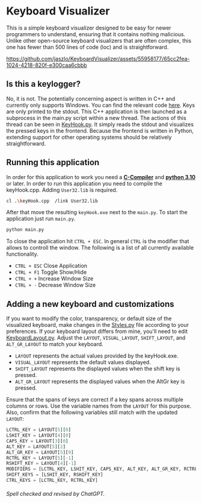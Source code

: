 # Keyboard Visualizer

This is a simple keyboard visualizer designed to be easy for newer programmers to understand, ensuring that it contains nothing malicious. 
Unlike other open-source keyboard visualizers that are often complex, this one has fewer than 500 lines of code (loc) and is straightforward.

https://github.com/jaszlo/KeyboardVisualizer/assets/55958177/65cc2fea-1024-4218-820f-e300caa6cbbb

## Is this a keylogger?
No, it is not. 
The potentially concerning aspect is written in C++ and currently only supports Windows. 
You can find the relevant code [here](./c_src/keyHook.cpp). 
Keys are only printed to the stdout. This C++ application is then launched as a subprocess in the main.py script within a new thread.
The actions of this thread can be seen in [KeyHook.py](./py_src/KeyHook.py). 
It simply reads the stdout and visualizes the pressed keys in the frontend. 
Because the frontend is written in Python, extending support for other operating systems should be relatively straightforward.

## Running this application
In order for this application to work you need a 
[**C-Compiler**](https://learn.microsoft.com/en-us/cpp/build/walkthrough-compile-a-c-program-on-the-command-line?view=msvc-170) and 
[**python 3.10**](https://www.python.org/downloads/) or later.
In order to run this application you need to compile the keyHook.cpp. Adding `User32.lib` is required.
```sh
cl .\keyHook.cpp  /link User32.lib
```

After that move the resulting `keyHook.exe` next to the `main.py`. To start the application just run `main.py`. 
```sh
python main.py
```

To close the application hit `CTRL + ESC`. In general `CTRL` is the modifier that allows to controll the window.
The following is a list of all currently available functionality.

- `CTRL + ESC` Close Application
- `CTRL + F1`  Toggle Show/Hide
- `CTRL + +`   Increase Window Size
- `CTRL + -`   Decrease Window Size

## Adding a new keyboard and customizations
If you want to modify the color, transparency, or default size of the visualized keyboard, make changes in the [Styles.py](./py_src/Styles.py) file according to your preferences. 
If your keyboard layout differs from mine, you'll need to edit [KeyboardLayout.py](./py_src/KeyboardLayout.py). 
Adjust the `LAYOUT`, `VISUAL_LAYOUT`, `SHIFT_LAYOUT`, and `ALT_GR_LAYOUT` to match your keyboard. 
- `LAYOUT` represents the actual values provided by the keyHook.exe.
- `VISUAL_LAYOUT` represents the default values displayed.
- `SHIFT_LAYOUT` represents the displayed values when the shift key is pressed.
- `ALT_GR_LAYOUT` represents the displayed values when the AltGr key is pressed.

Ensure that the spans of keys are correct if a key spans across multiple columns or rows. Use the variable names from the `LAYOUT` for this purpose. Also, confirm that the following variables still match with the updated `LAYOUT`:
```python
LCTRL_KEY = LAYOUT[5][0]
LSHIT_KEY = LAYOUT[4][0]
CAPS_KEY = LAYOUT[3][0]
ALT_KEY = LAYOUT[5][2]
ALT_GR_KEY = LAYOUT[5][9]
RCTRL_KEY = LAYOUT[5][-1]
RSHIFT_KEY = LAYOUT[4][-1]
MODIFIERS = [LCTRL_KEY, LSHIT_KEY, CAPS_KEY, ALT_KEY, ALT_GR_KEY, RCTRL_KEY, RSHIFT_KEY]
SHIFT_KEYS = [LSHIT_KEY, RSHIFT_KEY]
CTRL_KEYS = [LCTRL_KEY, RCTRL_KEY]
```

###### _Spell checked and revised by ChatGPT._
